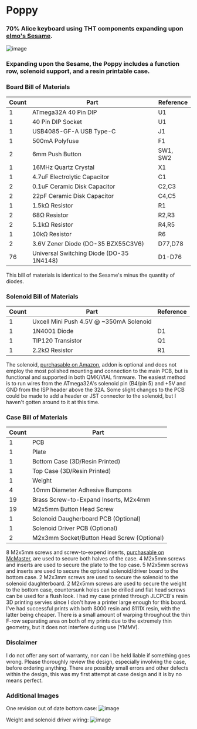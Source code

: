 # Poppy
### 70% Alice keyboard using THT components expanding upon [elmo's Sesame](https://github.com/kb-elmo/sesame).
![image](https://user-images.githubusercontent.com/68519705/221083385-95e5aae6-dc23-4963-9001-a93c030e5cd6.png)
### Expanding upon the Sesame, the Poppy includes a function row, solenoid support, and a resin printable case.

### Board Bill of Materials
 |Count|Part|Reference|
 |-|-|-|
 |1|ATmega32A 40 Pin DIP|U1|
 |1|40 Pin DIP Socket|U1|
 |1|USB4085-GF-A USB Type-C|J1|
 |1|500mA Polyfuse|F1|
 |2|6mm Push Button|SW1, SW2|
 |1|16MHz Quartz Crystal|X1|
 |1|4.7uF Electrolytic Capacitor|C1|
 |2|0.1uF Ceramic Disk Capacitor|C2,C3|
 |2|22pF Ceramic Disk Capacitor|C4,C5|
 |1|1.5kΩ Resistor|R1|
 |2|68Ω Resistor|R2,R3|
 |2|5.1kΩ Resistor|R4,R5|
 |1|10kΩ Resistor|R6|
 |2|3.6V Zener Diode (DO-35 BZX55C3V6)|D77,D78|
 |76|Universal Switching Diode (DO-35 1N4148)|D1-D76|
 
 This bill of materials is identical to the Sesame's minus the quantity of diodes.
 
 ### Solenoid Bill of Materials
 |Count|Part|Reference|
 |-|-|-|
 |1|Uxcell Mini Push 4.5V @ ~350mA Solenoid| |
 |1|1N4001 Diode|D1|
 |1|TIP120 Transistor|Q1|
 |1|2.2kΩ Resistor|R1|
 
 The solenoid, [purchasable on Amazon](https://www.amazon.com/gp/product/B013DR655A/ref=ppx_yo_dt_b_search_asin_title?ie=UTF8&psc=1), addon is optional and does not employ the most polished mounting and connection to the main PCB, but is functional and supported in both QMK/VIAL firmware. The easiest method is to run wires from the ATmega32A's solenoid pin (B4/pin 5) and +5V and GND from the ISP header above the 32A. Some slight changes to the PCB could be made to add a header or JST connector to the solenoid, but I haven't gotten around to it at this time.
 
 ### Case Bill of Materials
  |Count|Part|
  |-|-|
  |1|PCB|
  |1|Plate|
  |1|Bottom Case (3D/Resin Printed)|
  |1|Top Case (3D/Resin Printed)|
  |1|Weight|
  |4|10mm Diameter Adhesive Bumpons|
  |19|Brass Screw-to-Expand Inserts, M2x4mm|
  |19|M2x5mm Button Head Screw|
  |1|Solenoid Daugherboard PCB (Optional)|
  |1|Solenoid Driver PCB (Optional)|
  |2|M2x3mm Socket/Button Head Screw (Optional)|
  
  8 M2x5mm screws and screw-to-expend inserts, [purchasable on McMaster](https://www.mcmaster.com/94510A611/), are used to secure both halves of the case. 4 M2x5mm screws and inserts are used to secure the plate to the top case. 5 M2x5mm screws and inserts are used to secure the optional solenoid/driver board to the bottom case. 2 M2x3mm screws are used to secure the solenoid to the solenoid daughterboard. 2 M2x5mm screws are used to secure the weight to the bottom case, countersunk holes can be drilled and flat head screws can be used for a flush look. I had my case printed through JLCPCB's resin 3D printing servies since I don't have a printer large enough for this board. I've had successful prints with both 8000 resin and 8111X resin, with the latter being cheaper. There is a small amount of warping throughout the thin F-row separating area on both of my prints due to the extremely thin geometry, but it does not interfere during use (YMMV). 
  
### Disclaimer
I do not offer any sort of warranty, nor can I be held liable if something goes wrong.
Please thoroughly review the design, especially involving the case, before ordering anything. There are possibly small errors and other defects within the design, this was my first attempt at case design and it is by no means perfect.

### Additional Images
One revision out of date bottom case:
![image](https://user-images.githubusercontent.com/68519705/225174943-ef239b39-ab28-41f4-9f8c-5829ee525419.png)

Weight and solenoid driver wiring:
![image](https://user-images.githubusercontent.com/68519705/225174769-48a7f4d5-7041-4078-bf5d-9a40ae2c5a2b.png)
